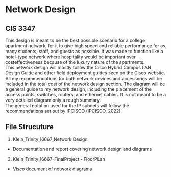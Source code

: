 # Network Design
## CIS 3347

This design is meant to be the best possible scenario for a college apartment network, for it to give high speed and reliable performance for as many students, staff, and guests as possible. 
It was made to function like a hotel-type network where hospitality would be important over costeffectiveness because of the luxury nature of the apartments.  
This network design will mostly follow the Cisco Hybrid Campus LAN Design Guide and other field deployment guides seen on the Cisco website.  
All my recommendations for both network devices and accessories will be included in the total cost of the network design section. 
The diagram will be a general guide to my network design, including the placement of the access points, switches, routers, and ethernet cables. 
It is not meant to be a very detailed diagram only a rough summary.  
The general notation used for the IP subnets will follow the recommendations set out by IPCISCO (IPCISCO, 2022).  

## File Strucuture
1. Klein_Trinity_16667_Network Design
- Documentation and report covering network design and diagrams
3. Klein_Trinity_16667-FinalProject - FloorPLan
- Visco document of network diagrams
